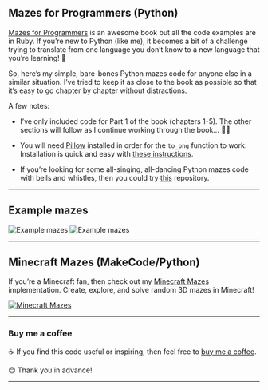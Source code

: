 ## Mazes for Programmers (Python)

[Mazes for Programmers](http://www.mazesforprogrammers.com) is an awesome book but all the code examples are in Ruby. If you’re new to Python (like me), it becomes a bit of a challenge trying to translate from one language you don’t know to a new language that you’re learning! 🙇

So, here’s my simple, bare-bones Python mazes code for anyone else in a similar situation. I’ve tried to keep it as close to the book as possible so that it’s easy to go chapter by chapter without distractions.

A few notes: 

* I’ve only included code for Part 1 of the book (chapters 1-5). The other sections will follow as I continue working through the book… 🧑‍💻

* You will need [Pillow](https://pillow.readthedocs.io/en/stable/) installed in order for the `to_png` function to work. Installation is quick and easy with [these instructions](https://pillow.readthedocs.io/en/stable/installation.html).

* If you’re looking for some all-singing, all-dancing Python mazes code with bells and whistles, then you could try [this](https://github.com/Kartones/mazes-for-programmers-python-src) repository.

***

## Example mazes

![Example mazes](https://user-images.githubusercontent.com/88885429/145674260-18e705be-b866-491c-8398-ba58ca5e29c3.png)
![Example mazes](https://user-images.githubusercontent.com/88885429/145674261-9bffe50f-8bd7-40e6-aeef-0de9af5abf0e.png)

***

## Minecraft Mazes (MakeCode/Python)

If you’re a Minecraft fan, then check out my [Minecraft Mazes](https://github.com/crux888/minecraft-mazes-makecode) implementation. Create, explore, and solve random 3D mazes in Minecraft!

[![Minecraft Mazes](https://user-images.githubusercontent.com/88885429/145673312-385e35b2-b531-495c-b665-0cf8a4a3be4c.png)](https://youtu.be/dIAoOc1XKLQ)

***

### Buy me a coffee

☕️ If you find this code useful or inspiring, then feel free to [buy me a coffee](https://www.buymeacoffee.com/crux). 

😊 Thank you in advance!

***
